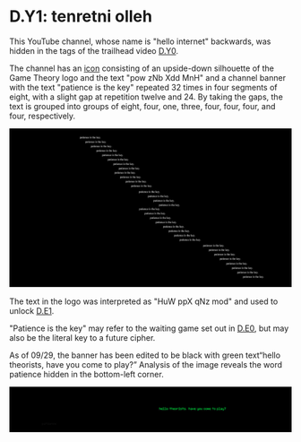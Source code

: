 # D.Y1: tenretni olleh

This YouTube channel, whose name is "hello internet" backwards, was hidden in the tags of the trailhead video [D.Y0](d.y0-what-is-matpat-hiding.md).

The channel has an [icon](../../assets/pre.d.y1.icon.png) consisting of an upside-down silhouette of the Game Theory logo and the text "pow zNb Xdd MnH" and a channel banner with the text "patience is the key" repeated 32 times in four segments of eight, with a slight gap at repetition twelve and 24.
By taking the gaps, the text is grouped into groups of eight, four, one, three, four, four, four, and four, respectively.

![Old channel banner](../../assets/pre.d.y1.banner.png)

The text in the logo was interpreted as "HuW ppX qNz mod" and used to unlock [D.E1](d.e1-notthefirst.md).

"Patience is the key" may refer to the waiting game set out in [D.E0](d.e0-theorist-gateway.md), but may also be the literal key to a future cipher.

As of 09/29, the banner has been edited to be black with green text“hello theorists, have you come to play?”
Analysis of the image reveals the word patience hidden in the bottom-left corner.

![New channel banner](../../assets/pre.d.y1.banner-new.png)
